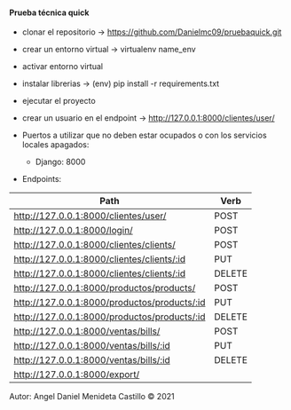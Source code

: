 #### Prueba técnica quick

- clonar el repositorio -> https://github.com/Danielmc09/pruebaquick.git
- crear un entorno virtual  -> virtualenv name_env
- activar entorno virtual 
- instalar librerias  ->  (env) pip install -r requirements.txt 
- ejecutar el proyecto 
- crear un usuario en el endpoint -> http://127.0.0.1:8000/clientes/user/

- Puertos a utilizar que no deben estar ocupados o con los servicios locales apagados:
  - Django: 8000

- Endpoints:

|Path|Verb
|----|----
|http://127.0.0.1:8000/clientes/user/|POST
|http://127.0.0.1:8000/login/|POST
|http://127.0.0.1:8000/clientes/clients/|POST
|http://127.0.0.1:8000/clientes/clients/:id|PUT
|http://127.0.0.1:8000/clientes/clients/:id|DELETE
|http://127.0.0.1:8000/productos/products/|POST
|http://127.0.0.1:8000/productos/products/:id|PUT
|http://127.0.0.1:8000/productos/products/:id|DELETE
|http://127.0.0.1:8000/ventas/bills/|POST
|http://127.0.0.1:8000/ventas/bills/:id|PUT
|http://127.0.0.1:8000/ventas/bills/:id|DELETE
|http://127.0.0.1:8000/export/


Autor: Angel Daniel Menideta Castillo © 2021

